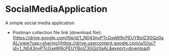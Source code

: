# SocialMediaApplication
A simple social media application

- Postman collection file link (download file):
[https://drive.google.com/file/d/1_N043nvPTcGxeW9cPEUYBoIZ3GQz0aAL/view?usp=sharing](https://drive.usercontent.google.com/u/0/uc?id=1_N043nvPTcGxeW9cPEUYBoIZ3GQz0aAL&export=download)
